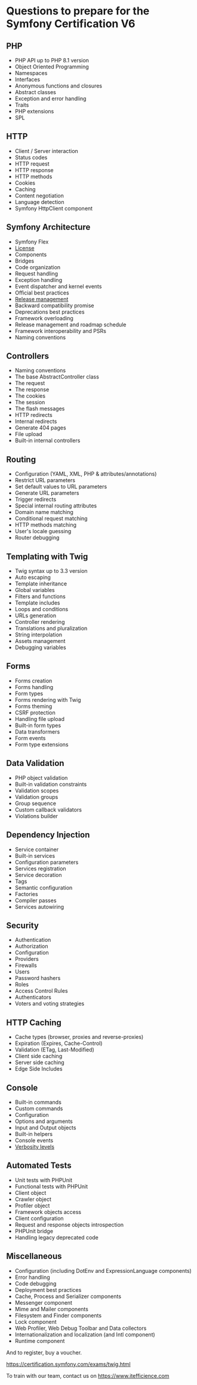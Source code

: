 # Questions to prepare for the Symfony Certification V6

## PHP
- PHP API up to PHP 8.1 version 
- Object Oriented Programming 
- Namespaces 
- Interfaces
- Anonymous functions and closures 
- Abstract classes 
- Exception and error handling 
- Traits 
- PHP extensions 
- SPL

## HTTP
- Client / Server interaction
- Status codes
- HTTP request
- HTTP response
- HTTP methods
- Cookies
- Caching
- Content negotiation
- Language detection
- Symfony HttpClient component

## Symfony Architecture
- Symfony Flex
- [License](Architecture/license.yaml)
- Components
- Bridges
- Code organization
- Request handling
- Exception handling
- Event dispatcher and kernel events
- Official best practices
- [Release management](Architecture/release_management.yaml)
- Backward compatibility promise
- Deprecations best practices
- Framework overloading
- Release management and roadmap schedule
- Framework interoperability and PSRs
- Naming conventions

## Controllers
- Naming conventions
- The base AbstractController class
- The request
- The response
- The cookies
- The session
- The flash messages
- HTTP redirects
- Internal redirects
- Generate 404 pages
- File upload
- Built-in internal controllers

## Routing
- Configuration (YAML, XML, PHP & attributes/annotations)
- Restrict URL parameters
- Set default values to URL parameters
- Generate URL parameters
- Trigger redirects
- Special internal routing attributes
- Domain name matching
- Conditional request matching
- HTTP methods matching
- User's locale guessing
- Router debugging

## Templating with Twig
- Twig syntax up to 3.3 version
- Auto escaping
- Template inheritance
- Global variables
- Filters and functions
- Template includes
- Loops and conditions
- URLs generation
- Controller rendering
- Translations and pluralization
- String interpolation
- Assets management
- Debugging variables

## Forms
- Forms creation
- Forms handling
- Form types
- Forms rendering with Twig
- Forms theming
- CSRF protection
- Handling file upload
- Built-in form types
- Data transformers
- Form events
- Form type extensions

## Data Validation
- PHP object validation
- Built-in validation constraints
- Validation scopes
- Validation groups
- Group sequence
- Custom callback validators
- Violations builder

## Dependency Injection
- Service container
- Built-in services
- Configuration parameters
- Services registration
- Service decoration
- Tags
- Semantic configuration
- Factories
- Compiler passes
- Services autowiring

## Security
- Authentication
- Authorization
- Configuration
- Providers
- Firewalls
- Users
- Password hashers
- Roles
- Access Control Rules
- Authenticators
- Voters and voting strategies

## HTTP Caching
- Cache types (browser, proxies and reverse-proxies)
- Expiration (Expires, Cache-Control)
- Validation (ETag, Last-Modified)
- Client side caching
- Server side caching
- Edge Side Includes

## Console
- Built-in commands
- Custom commands
- Configuration
- Options and arguments
- Input and Output objects
- Built-in helpers
- Console events
- [Verbosity levels](Console/verbosity_levels.yaml)

## Automated Tests
- Unit tests with PHPUnit
- Functional tests with PHPUnit
- Client object
- Crawler object
- Profiler object
- Framework objects access
- Client configuration
- Request and response objects introspection
- PHPUnit bridge
- Handling legacy deprecated code

## Miscellaneous
- Configuration (including DotEnv and ExpressionLanguage components)
- Error handling
- Code debugging
- Deployment best practices
- Cache, Process and Serializer components
- Messenger component
- Mime and Mailer components
- Filesystem and Finder components
- Lock component
- Web Profiler, Web Debug Toolbar and Data collectors
- Internationalization and localization (and Intl component)
- Runtime component

And to register, buy a voucher.

https://certification.symfony.com/exams/twig.html

To train with our team, contact us on https://www.itefficience.com